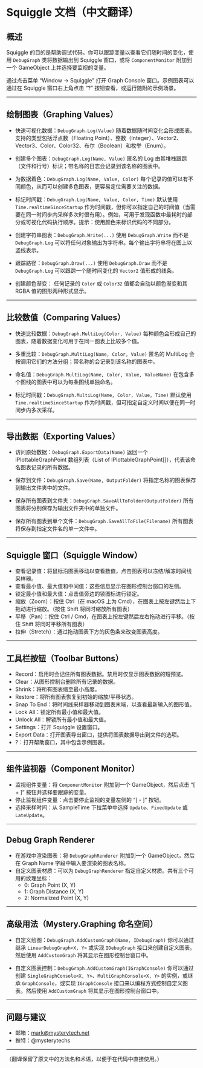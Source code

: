 
# Squiggle 文档（中文翻译）

## 概述
Squiggle 的目的是帮助调试代码。你可以跟踪变量以查看它们随时间的变化，使用 `DebugGraph` 类将数据输出到 Squiggle 窗口，或将 `ComponentMonitor` 附加到一个 GameObject 上并选择要监视的变量。

通过点击菜单 “Window -> Squiggle” 打开 Graph Console 窗口。示例图表可以通过在 Squiggle 窗口右上角点击 “?” 按钮查看，或运行随附的示例场景。

---

## 绘制图表（Graphing Values）

- 快速可视化数据：`DebugGraph.Log(Value)`
  随着数据随时间变化会形成图表。支持的类型包括浮点数（Floating Point）、整数（Integer）、Vector2、Vector3、Color、Color32、布尔（Boolean）和枚举（Enum）。

- 创建多个图表：`DebugGraph.Log(Name, Value)`
  匿名的 Log 由其堆栈跟踪（文件和行号）标识；带名称的日志会记录到该名称的图表中。

- 为数据着色：`DebugGraph.Log(Name, Value, Color)`
  每个记录的值可以有不同颜色，从而可以创建多色图表，更容易定位需要关注的数据。

- 标记时间戳：`DebugGraph.Log(Name, Value, Color, Time)`
  默认使用 `Time.realtimeSinceStartup` 作为时间戳，但你可以指定自己的时间值（当需要在同一时间步内采样多次时很有用）。例如，可用于发现函数中最耗时的部分或可视化代码执行顺序。提示：使用颜色来标识代码的不同部分。

- 创建字符串图表：`DebugGraph.Write(...)`
  使用 `DebugGraph.Write` 而不是 `DebugGraph.Log` 可以将任何对象输出为字符串。每个输出字符串将在图上以竖线表示。

- 跟踪路径：`DebugGraph.Draw(...)`
  使用 `DebugGraph.Draw` 而不是 `DebugGraph.Log` 可以跟踪一个随时间变化的 `Vector2` 值形成的线条。

- 创建颜色渐变：
  任何记录的 `Color` 或 `Color32` 值都会自动以颜色渐变和其 RGBA 值的图形两种形式显示。

---

## 比较数值（Comparing Values）

- 快速比较数据：`DebugGraph.MultiLog(Color, Value)`
  每种颜色会形成自己的图表，随着数据变化可用于在同一图表上比较多个值。

- 多重比较：`DebugGraph.MultiLog(Name, Color, Value)`
  匿名的 MultiLog 会按调用它们的方法分组；带名称的会记录到该名称的图表中。

- 命名值：`DebugGraph.MultiLog(Name, Color, Value, ValueName)`
  在包含多个图线的图表中可以为每条图线单独命名。

- 标记时间戳：`DebugGraph.MultiLog(Name, Color, Value, Time)`
  默认使用 `Time.realtimeSinceStartup` 作为时间戳，但可指定自定义时间以便在同一时间步内多次采样。

---

## 导出数据（Exporting Values）

- 访问原始数据：`DebugGraph.ExportData(Name)`
  返回一个 IPlottableGraphPoint 数组列表（List of IPlottableGraphPoint[]），代表该命名图表记录的所有数据。

- 保存到文件：`DebugGraph.Save(Name, OutputFolder)`
  将指定名称的图表保存到输出文件夹中的文件。

- 保存所有图表到文件夹：`DebugGraph.SaveAllToFolder(OutputFolder)`
  所有图表将分别保存为输出文件夹中的单独文件。

- 保存所有图表到单个文件：`DebugGraph.SaveAllToFile(Filename)`
  所有图表将保存到指定文件名的单一文件中。

---

## Squiggle 窗口（Squiggle Window）

- 查看记录值：将鼠标沿图表移动以查看数值，点击图表可以冻结/解冻时间线采样器。
- 查看最小值、最大值和中间值：这些信息显示在图形控制台窗口的左侧。
- 锁定最小值和最大值：点击值旁边的锁图标进行锁定。
- 缩放（Zoom）：按住 Ctrl（在 macOS 上为 Cmd），在图表上按左键然后上下拖动进行缩放。（按住 Shift 将同时缩放所有图表）
- 平移（Pan）：按住 Ctrl / Cmd，在图表上按左键然后左右拖动进行平移。（按住 Shift 将同时平移所有图表）
- 拉伸（Stretch）：通过拖动图表下方的灰色条来改变图表高度。

---

## 工具栏按钮（Toolbar Buttons）

- Record：启用时会记住所有图表数据。禁用时仅显示图表数据的短预览。
- Clear：从图形控制台删除所有记录的数据。
- Shrink：将所有图表缩至最小高度。
- Restore：将所有图表恢复到初始的缩放/平移状态。
- Snap To End：将时间线采样器移动到图表末端，以查看最新输入的图形值。
- Lock All：锁定所有最小值和最大值。
- Unlock All：解锁所有最小值和最大值。
- Settings：打开 Squiggle 设置窗口。
- Export Data：打开图表导出窗口，提供将图表数据导出到文件的选项。
- ?：打开帮助窗口，其中包含示例图表。

---

## 组件监视器（Component Monitor）

- 监视组件变量：将 `ComponentMonitor` 附加到一个 GameObject，然后点击 “[ + ]” 按钮并选择要跟踪的变量。
- 停止监视组件变量：点击要停止监视的变量左侧的 “[ - ]” 按钮。
- 选择采样时间：从 SampleTime 下拉菜单中选择 `Update`、`FixedUpdate` 或 `LateUpdate`。

---

## Debug Graph Renderer

- 在游戏中渲染图表：将 `DebugGraphRenderer` 附加到一个 GameObject，然后在 Graph Name 字段中输入要渲染的图表名称。
- 自定义图表材质：可以为 `DebugGraphRenderer` 指定自定义材质。共有三个可用的纹理坐标：
  - 0: Graph Point (X, Y)
  - 1: Graph Distance (X, Y)
  - 2: Normalized Point (X, Y)

---

## 高级用法（Mystery.Graphing 命名空间）

- 自定义绘图：`DebugGraph.AddCustomGraph(Name, IDebugGraph)`
  你可以通过继承 `LinearDebugGraph<X, Y>` 或实现 `IDebugGraph` 接口来创建自定义图表。然后使用 `AddCustomGraph` 将其显示在图形控制台窗口中。

- 自定义图表控制：`DebugGraph.AddCustomGraph(IGraphConsole)`
  你可以通过创建 `SingleGraphConsole<X, Y>`、`MultiGraphConsole<X, Y>` 的实例，或继承 `GraphConsole`，或实现 `IGraphConsole` 接口来以编程方式控制自定义图表。然后使用 `AddCustomGraph` 将其显示在图形控制台窗口中。

---

## 问题与建议
- 邮箱：mark@mysterytech.net
- 推特：@mysterytechs

--- 

（翻译保留了原文中的方法名和术语，以便于在代码中直接使用。）